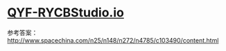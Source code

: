 # [QYF-RYCBStudio.io][Link]

参考答案：http://www.spacechina.com/n25/n148/n272/n4785/c103490/content.html

[Link]:https://qyf-rycbstudio.github.io
